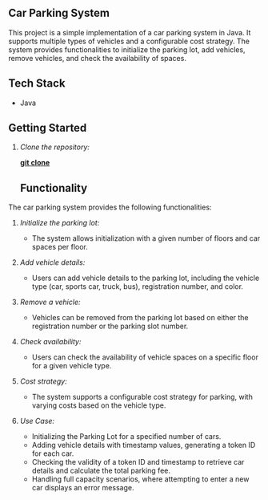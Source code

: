 ## Car Parking System

This project is a simple implementation of a car parking system in Java. It supports multiple types of vehicles and a configurable cost strategy. The system provides functionalities to initialize the parking lot, add vehicles, remove vehicles, and check the availability of spaces.


## Tech Stack

- Java


## Getting Started

1. *Clone the repository:*

    **[git clone](https://github.com/Amit0841/Car_Parking_System)**   


   ## Functionality

The car parking system provides the following functionalities:

1. *Initialize the parking lot:*
   - The system allows initialization with a given number of floors and car spaces per floor.

2. *Add vehicle details:*
   - Users can add vehicle details to the parking lot, including the vehicle type (car, sports car, truck, bus), registration number, and color.

3. *Remove a vehicle:*
   - Vehicles can be removed from the parking lot based on either the registration number or the parking slot number.

4. *Check availability:*
   - Users can check the availability of vehicle spaces on a specific floor for a given vehicle type.

5. *Cost strategy:*
   - The system supports a configurable cost strategy for parking, with varying costs based on the vehicle type.

6. *Use Case:*
   - Initializing the Parking Lot for a specified number of cars.
   - Adding vehicle details with timestamp values, generating a token ID for each car.
   - Checking the validity of a token ID and timestamp to retrieve car details and calculate the total parking fee.
   - Handling full capacity scenarios, where attempting to enter a new car displays an error message.
     

